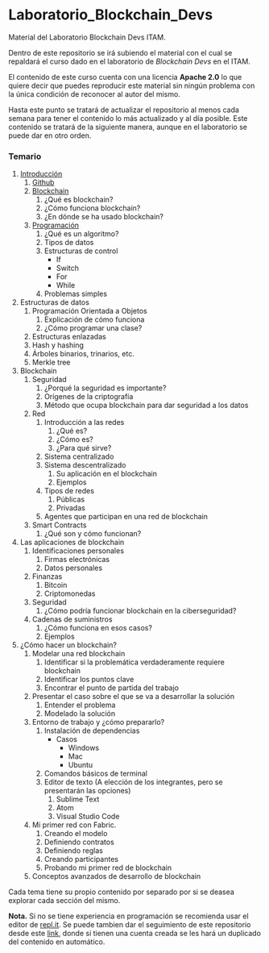 # Laboratorio_Blockchain_Devs
Material del Laboratorio Blockchain Devs ITAM.

Dentro de este repositorio se irá subiendo el material con el cual se repaldará el curso dado en el laboratorio de *Blockchain Devs* en el ITAM.

El contenido de este curso cuenta con una licencia **Apache 2.0** lo que quiere decir que puedes reproducir este material sin ningún problema con la única condición de reconocer al autor del mismo. 

Hasta este punto se tratará de actualizar el repositorio al menos cada semana para tener el contenido lo más actualizado y al día posible. Este contenido se tratará de la siguiente manera, aunque en el laboratorio se puede dar en otro orden.

### Temario

1.	[Introducción](Introducción/README.md)
    1. [Github](Introducción/Github.md)
    1. [Blockchain](Introducción/Blockchain.md)
        1.	¿Qué es blockchain?
        1.	¿Cómo funciona blockchain?
        1.	¿En dónde se ha usado blockchain?
    1.	[Programación](Introducción/Programacion.md) 
        1.	¿Qué es un algoritmo?
        1.	Tipos de datos
        1.  Estructuras de control
            - If
            - Switch
            - For
            - While
        1.	Problemas simples
1.	Estructuras de datos
    1.	Programación Orientada a Objetos
        1.	Explicación de cómo funciona
        1.	¿Cómo programar una clase?
    1.	Estructuras enlazadas
    1.	Hash y hashing
    1.	Árboles binarios, trinarios, etc.
    1.	Merkle tree
1.	Blockchain
    1.	Seguridad
        1.	¿Porqué la seguridad es importante?
        1.	Orígenes de la criptografía
        1.	Método que ocupa blockchain para dar seguridad a los datos
    1.	Red
        1.	Introducción a las redes
            1.	¿Qué es?
            1.	¿Cómo es?
            1.	¿Para qué sirve?
        1.	Sistema centralizado
        1.	Sistema descentralizado
            1.	Su aplicación en el blockchain
            1.	Ejemplos
        1.	Tipos de redes
            1.	Públicas
            1.	Privadas
        1.	Agentes que participan en una red de blockchain
    1.	Smart Contracts
        1.	¿Qué son y cómo funcionan?
1.	Las aplicaciones de blockchain
    1.	Identificaciones personales
        1.	Firmas electrónicas
        1.	Datos personales
    1.	Finanzas
        1.	Bitcoin
        1.	Criptomonedas
    1.	Seguridad
        1.	¿Cómo podría funcionar blockchain en la ciberseguridad?
    1.	Cadenas de suministros
        1.	¿Cómo funciona en esos casos?
        1.	Ejemplos
1.	¿Cómo hacer un blockchain?
    1.	Modelar una red blockchain
        1.	Identificar si la problemática verdaderamente requiere blockchain
        1.	Identificar los puntos clave
        1.	Encontrar el punto de partida del trabajo
    1.	Presentar el caso sobre el que se va a desarrollar la solución 
        1.	Entender el problema
        1.	Modelado la solución
    1.	Entorno de trabajo y ¿cómo prepararlo? 
        1.	Instalación de dependencias
            - Casos	
                - Windows
                - Mac
                - Ubuntu
        1.	Comandos básicos de terminal 
        1.	Editor de texto (A elección de los integrantes, pero se presentarán las opciones)
            1.	Sublime Text
            1.	Atom
            1.	Visual Studio Code
    1.	Mi primer red con Fabric.
        1.	Creando el modelo
        1.	Definiendo contratos
        1.	Definiendo reglas
        1.	Creando participantes
        1.	Probando mi primer red de blockchain
    1.	Conceptos avanzados de desarrollo de blockchain 

Cada tema tiene su propio contenido por separado por si se deasea explorar cada sección del mismo.

**Nota.** Si no se tiene experiencia en programación se recomienda usar el editor de [repl.it](https://repl.it/). Se puede tambien dar el seguimiento de este repositorio desde este [link](https://repl.it/@Tanque40/LaboratorioBlockchainDevs), donde si tienen una cuenta creada se les hará un duplicado del contenido en automático.